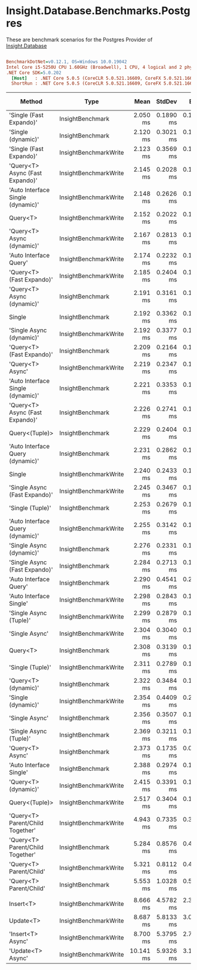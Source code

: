 # Insight.Database.Benchmarks.Postgres

These are benchmark scenarios for the Postgres Provider of [Insight.Database](https://github.com/jonwagner/Insight.Database)

``` ini

BenchmarkDotNet=v0.12.1, OS=Windows 10.0.19042
Intel Core i5-5250U CPU 1.60GHz (Broadwell), 1 CPU, 4 logical and 2 physical cores
.NET Core SDK=5.0.202
  [Host]   : .NET Core 5.0.5 (CoreCLR 5.0.521.16609, CoreFX 5.0.521.16609), X64 RyuJIT
  ShortRun : .NET Core 5.0.5 (CoreCLR 5.0.521.16609, CoreFX 5.0.521.16609), X64 RyuJIT


```
|                            Method |                  Type |      Mean |    StdDev |     Error |      Min |       Max |   Op/s | Gen 0 | Gen 1 | Gen 2 | Allocated |
|---------------------------------- |---------------------- |----------:|----------:|----------:|---------:|----------:|-------:|------:|------:|------:|----------:|
|           &#39;Single (Fast Expando)&#39; |      InsightBenchmark |  2.050 ms | 0.1890 ms | 0.1006 ms | 1.789 ms |  2.520 ms | 487.77 |     - |     - |     - |   8.33 KB |
|                &#39;Single (dynamic)&#39; |      InsightBenchmark |  2.120 ms | 0.3021 ms | 0.1513 ms | 1.732 ms |  3.180 ms | 471.67 |     - |     - |     - |   8.89 KB |
|           &#39;Single (Fast Expando)&#39; | InsightBenchmarkWrite |  2.123 ms | 0.3569 ms | 0.1808 ms | 1.756 ms |  3.391 ms | 470.96 |     - |     - |     - |   8.89 KB |
|   &#39;Query&lt;T&gt; Async (Fast Expando)&#39; | InsightBenchmarkWrite |  2.145 ms | 0.2028 ms | 0.1066 ms | 1.812 ms |  2.755 ms | 466.17 |     - |     - |     - |  10.23 KB |
| &#39;Auto Interface Single (dynamic)&#39; | InsightBenchmarkWrite |  2.148 ms | 0.2626 ms | 0.1380 ms | 1.740 ms |  3.096 ms | 465.64 |     - |     - |     - |    9.2 KB |
|                          Query&lt;T&gt; | InsightBenchmarkWrite |  2.152 ms | 0.2022 ms | 0.1121 ms | 1.776 ms |  2.580 ms | 464.60 |     - |     - |     - |  13.48 KB |
|        &#39;Query&lt;T&gt; Async (dynamic)&#39; | InsightBenchmarkWrite |  2.167 ms | 0.2813 ms | 0.1425 ms | 1.826 ms |  3.069 ms | 461.56 |     - |     - |     - |  10.23 KB |
|            &#39;Auto Interface Query&#39; | InsightBenchmarkWrite |  2.174 ms | 0.2232 ms | 0.1173 ms | 1.792 ms |  2.888 ms | 459.99 |     - |     - |     - |  13.77 KB |
|         &#39;Query&lt;T&gt; (Fast Expando)&#39; | InsightBenchmarkWrite |  2.185 ms | 0.2404 ms | 0.1218 ms | 1.784 ms |  2.800 ms | 457.75 |     - |     - |     - |   8.91 KB |
|        &#39;Query&lt;T&gt; Async (dynamic)&#39; |      InsightBenchmark |  2.191 ms | 0.3161 ms | 0.1620 ms | 1.804 ms |  3.165 ms | 456.32 |     - |     - |     - |  10.52 KB |
|                            Single |      InsightBenchmark |  2.192 ms | 0.3362 ms | 0.1684 ms | 1.806 ms |  3.340 ms | 456.29 |     - |     - |     - |  14.03 KB |
|          &#39;Single Async (dynamic)&#39; | InsightBenchmarkWrite |  2.192 ms | 0.3377 ms | 0.1731 ms | 1.821 ms |  3.300 ms | 456.12 |     - |     - |     - |  10.77 KB |
|         &#39;Query&lt;T&gt; (Fast Expando)&#39; |      InsightBenchmark |  2.209 ms | 0.2164 ms | 0.1123 ms | 1.897 ms |  2.690 ms | 452.63 |     - |     - |     - |   8.91 KB |
|                  &#39;Query&lt;T&gt; Async&#39; | InsightBenchmarkWrite |  2.219 ms | 0.2347 ms | 0.1203 ms | 1.871 ms |  2.906 ms | 450.70 |     - |     - |     - |  14.81 KB |
| &#39;Auto Interface Single (dynamic)&#39; |      InsightBenchmark |  2.221 ms | 0.3353 ms | 0.1741 ms | 1.749 ms |  3.206 ms | 450.24 |     - |     - |     - |    9.2 KB |
|   &#39;Query&lt;T&gt; Async (Fast Expando)&#39; |      InsightBenchmark |  2.226 ms | 0.2741 ms | 0.1440 ms | 1.840 ms |  3.034 ms | 449.19 |     - |     - |     - |   10.8 KB |
|                    Query&lt;(Tuple)&gt; |      InsightBenchmark |  2.229 ms | 0.2404 ms | 0.1233 ms | 1.881 ms |  3.017 ms | 448.70 |     - |     - |     - |  13.04 KB |
|  &#39;Auto Interface Query (dynamic)&#39; |      InsightBenchmark |  2.231 ms | 0.2862 ms | 0.1485 ms | 1.833 ms |  3.137 ms | 448.15 |     - |     - |     - |    9.2 KB |
|                            Single | InsightBenchmarkWrite |  2.240 ms | 0.2433 ms | 0.1263 ms | 1.827 ms |  2.863 ms | 446.39 |     - |     - |     - |  13.47 KB |
|     &#39;Single Async (Fast Expando)&#39; | InsightBenchmarkWrite |  2.245 ms | 0.3467 ms | 0.1822 ms | 1.820 ms |  3.275 ms | 445.52 |     - |     - |     - |  10.77 KB |
|                  &#39;Single (Tuple)&#39; |      InsightBenchmark |  2.253 ms | 0.2679 ms | 0.1408 ms | 1.871 ms |  3.125 ms | 443.79 |     - |     - |     - |  13.52 KB |
|  &#39;Auto Interface Query (dynamic)&#39; | InsightBenchmarkWrite |  2.255 ms | 0.3142 ms | 0.1611 ms | 1.778 ms |  3.286 ms | 443.38 |     - |     - |     - |    9.2 KB |
|          &#39;Single Async (dynamic)&#39; |      InsightBenchmark |  2.276 ms | 0.2331 ms | 0.1225 ms | 1.847 ms |  2.863 ms | 439.38 |     - |     - |     - |  10.77 KB |
|     &#39;Single Async (Fast Expando)&#39; |      InsightBenchmark |  2.284 ms | 0.2713 ms | 0.1374 ms | 1.909 ms |  3.266 ms | 437.85 |     - |     - |     - |  10.48 KB |
|            &#39;Auto Interface Query&#39; |      InsightBenchmark |  2.290 ms | 0.4541 ms | 0.2387 ms | 1.813 ms |  3.588 ms | 436.63 |     - |     - |     - |  13.77 KB |
|           &#39;Auto Interface Single&#39; | InsightBenchmarkWrite |  2.298 ms | 0.2843 ms | 0.1476 ms | 1.860 ms |  3.208 ms | 435.15 |     - |     - |     - |  13.77 KB |
|            &#39;Single Async (Tuple)&#39; | InsightBenchmarkWrite |  2.299 ms | 0.2879 ms | 0.1494 ms | 1.932 ms |  3.288 ms | 434.92 |     - |     - |     - |  14.38 KB |
|                    &#39;Single Async&#39; | InsightBenchmarkWrite |  2.304 ms | 0.3040 ms | 0.1522 ms | 1.902 ms |  3.262 ms | 433.98 |     - |     - |     - |  15.06 KB |
|                          Query&lt;T&gt; |      InsightBenchmark |  2.308 ms | 0.3139 ms | 0.1609 ms | 1.868 ms |  2.968 ms | 433.29 |     - |     - |     - |  13.48 KB |
|                  &#39;Single (Tuple)&#39; | InsightBenchmarkWrite |  2.311 ms | 0.2789 ms | 0.1448 ms | 1.809 ms |  3.087 ms | 432.79 |     - |     - |     - |  13.52 KB |
|              &#39;Query&lt;T&gt; (dynamic)&#39; |      InsightBenchmark |  2.322 ms | 0.3484 ms | 0.1765 ms | 1.756 ms |  3.216 ms | 430.66 |     - |     - |     - |   8.91 KB |
|                &#39;Single (dynamic)&#39; | InsightBenchmarkWrite |  2.354 ms | 0.4409 ms | 0.2234 ms | 1.859 ms |  3.576 ms | 424.77 |     - |     - |     - |   8.89 KB |
|                    &#39;Single Async&#39; |      InsightBenchmark |  2.356 ms | 0.3507 ms | 0.1777 ms | 1.894 ms |  3.511 ms | 424.49 |     - |     - |     - |  14.78 KB |
|            &#39;Single Async (Tuple)&#39; |      InsightBenchmark |  2.369 ms | 0.3211 ms | 0.1646 ms | 1.950 ms |  3.519 ms | 422.14 |     - |     - |     - |  15.51 KB |
|                  &#39;Query&lt;T&gt; Async&#39; |      InsightBenchmark |  2.373 ms | 0.1735 ms | 0.0901 ms | 2.075 ms |  2.904 ms | 421.39 |     - |     - |     - |  14.81 KB |
|           &#39;Auto Interface Single&#39; |      InsightBenchmark |  2.388 ms | 0.2974 ms | 0.1489 ms | 1.817 ms |  3.323 ms | 418.83 |     - |     - |     - |  14.05 KB |
|              &#39;Query&lt;T&gt; (dynamic)&#39; | InsightBenchmarkWrite |  2.415 ms | 0.3391 ms | 0.1718 ms | 1.756 ms |  3.275 ms | 414.14 |     - |     - |     - |   8.91 KB |
|                    Query&lt;(Tuple)&gt; | InsightBenchmarkWrite |  2.517 ms | 0.3404 ms | 0.1685 ms | 2.055 ms |  3.388 ms | 397.28 |     - |     - |     - |  13.88 KB |
|  &#39;Query&lt;T&gt; Parent/Child Together&#39; | InsightBenchmarkWrite |  4.943 ms | 0.7335 ms | 0.3673 ms | 4.075 ms |  7.061 ms | 202.29 |     - |     - |     - |  32.41 KB |
|  &#39;Query&lt;T&gt; Parent/Child Together&#39; |      InsightBenchmark |  5.284 ms | 0.8576 ms | 0.4294 ms | 4.158 ms |  7.442 ms | 189.24 |     - |     - |     - |  32.41 KB |
|           &#39;Query&lt;T&gt; Parent/Child&#39; | InsightBenchmarkWrite |  5.321 ms | 0.8112 ms | 0.4159 ms | 4.379 ms |  7.600 ms | 187.93 |     - |     - |     - |  33.95 KB |
|           &#39;Query&lt;T&gt; Parent/Child&#39; |      InsightBenchmark |  5.553 ms | 1.0328 ms | 0.5232 ms | 4.381 ms |  7.863 ms | 180.07 |     - |     - |     - |  33.95 KB |
|                                   |                       |           |           |           |          |           |        |       |       |       |           |
|                         Insert&lt;T&gt; | InsightBenchmarkWrite |  8.666 ms | 4.5782 ms | 2.3473 ms | 2.923 ms | 18.261 ms | 115.39 |     - |     - |     - |   4.26 KB |
|                         Update&lt;T&gt; | InsightBenchmarkWrite |  8.687 ms | 5.8133 ms | 3.0555 ms | 3.212 ms | 26.461 ms | 115.11 |     - |     - |     - |  14.69 KB |
|                 &#39;Insert&lt;T&gt; Async&#39; | InsightBenchmarkWrite |  8.700 ms | 5.3795 ms | 2.7253 ms | 2.824 ms | 27.528 ms | 114.94 |     - |     - |     - |   5.98 KB |
|                 &#39;Update&lt;T&gt; Async&#39; | InsightBenchmarkWrite | 10.141 ms | 5.9326 ms | 3.1181 ms | 3.073 ms | 24.685 ms |  98.60 |     - |     - |     - |  16.13 KB |
